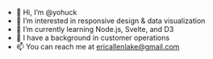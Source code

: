 - 👋 Hi, I’m @yohuck
- 👀 I’m interested in responsive design & data visualization
- 🌱 I’m currently learning Node.js, Svelte, and D3
- 💼 I have a background in customer operations
- 📫 You can reach me at ericallenlake@gmail.com
